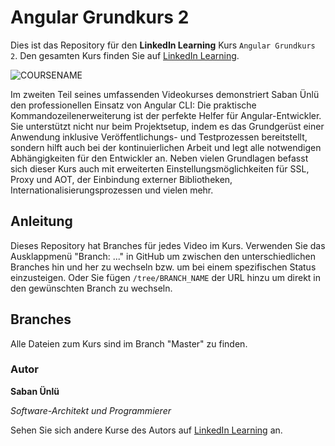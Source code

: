 # Angular Grundkurs 2

Dies ist das Repository für den **LinkedIn Learning** Kurs `Angular Grundkurs 2`. Den gesamten Kurs finden Sie auf [LinkedIn Learning][lil-course-url].

![COURSENAME][lil-thumbnail-url] 

Im zweiten Teil seines umfassenden Videokurses demonstriert Saban Ünlü den professionellen Einsatz von Angular CLI: Die praktische Kommandozeilenerweiterung ist der perfekte Helfer für Angular-Entwickler. Sie unterstützt nicht nur beim Projektsetup, indem es das Grundgerüst einer Anwendung inklusive Veröffentlichungs- und Testprozessen bereitstellt, sondern hilft auch bei der kontinuierlichen Arbeit und legt alle notwendigen Abhängigkeiten für den Entwickler an. Neben vielen Grundlagen befasst sich dieser Kurs auch mit erweiterten Einstellungsmöglichkeiten für SSL, Proxy und AOT, der Einbindung externer Bibliotheken, Internationalisierungsprozessen und vielen mehr.

## Anleitung

Dieses Repository hat Branches für jedes Video im Kurs. Verwenden Sie das Ausklappmenü "Branch: ..." in GitHub um zwischen den unterschiedlichen Branches hin und her zu wechseln bzw. um bei einem spezifischen Status einzusteigen. Oder Sie fügen `/tree/BRANCH_NAME` der URL hinzu um direkt in den gewünschten Branch zu wechseln.

## Branches

Alle Dateien zum Kurs sind im Branch "Master" zu finden. 

### Autor

**Saban Ünlü**

_Software-Architekt und Programmierer_

Sehen Sie sich andere Kurse des Autors auf [LinkedIn Learning](https://www.linkedin.com/learning/instructors/saban-unlu) an.

[0]: # (Replace these placeholder URLs with actual course URLs)
[lil-course-url]: https://www.linkedin.com/learning/angular-grundkurs-2-angular-cli-und-projektsetup
[lil-thumbnail-url]: https://media.licdn.com/dms/image/D4E0DAQFGxlaP-g0XWw/learning-public-crop_675_1200/0/1667551253772?e=2147483647&v=beta&t=BQTGFK-p_waIEnOaZPswjLrNl_8KvcTvILd70z-zk_8
